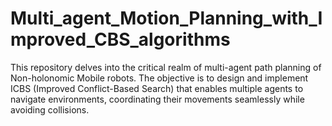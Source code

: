 # Multi_agent_Motion_Planning_with_Improved_CBS_algorithms
This repository delves into the critical realm of multi-agent path planning of Non-holonomic Mobile robots. The objective is to design and implement ICBS (Improved Conflict-Based Search) that enables multiple agents to navigate environments, coordinating their movements seamlessly while avoiding collisions.
